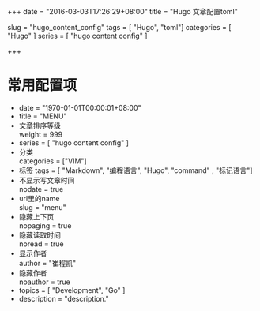 +++
date = "2016-03-03T17:26:29+08:00"
title = "Hugo 文章配置toml"

slug = "hugo_content_config"
tags = [ "Hugo", "toml"]
categories = [
  "Hugo"
]
series = [ "hugo content config" ]

+++
# 常用配置项


* date = "1970-01-01T00:00:01+08:00"
* title = "MENU"
* 文章排序等级  
  weight = 999
* series = [ "hugo content config" ]
* 分类  
  categories = ["VIM"]
* 标签
  tags = [ "Markdown", "编程语言", "Hugo", "command" , "标记语言"]
* 不显示写文章时间  
  nodate = true
* url里的name  
  slug = "menu"
* 隐藏上下页  
  nopaging = true
* 隐藏读取时间  
  noread = true
* 显示作者  
  author = "崔程凯"
* 隐藏作者  
  noauthor = true
* topics = [ "Development", "Go" ]
* description = "description."
